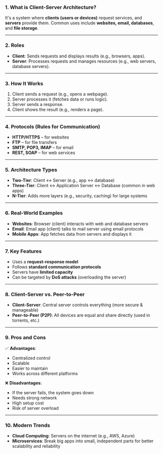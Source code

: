 
### **1. What is Client-Server Architecture?**

It's a system where **clients (users or devices)** request services, and **servers** provide them. Common uses include **websites, email, databases**, and **file storage**.

---

### **2. Roles**

* **Client**: Sends requests and displays results (e.g., browsers, apps).
* **Server**: Processes requests and manages resources (e.g., web servers, database servers).

---

### **3. How It Works**

1. Client sends a request (e.g., opens a webpage).
2. Server processes it (fetches data or runs logic).
3. Server sends a response.
4. Client shows the result (e.g., renders a page).

---

### **4. Protocols (Rules for Communication)**

* **HTTP/HTTPS** – for websites
* **FTP** – for file transfers
* **SMTP, POP3, IMAP** – for email
* **REST, SOAP** – for web services

---

### **5. Architecture Types**

* **Two-Tier**: Client ↔ Server (e.g., app ↔ database)
* **Three-Tier**: Client ↔ Application Server ↔ Database (common in web apps)
* **N-Tier**: Adds more layers (e.g., security, caching) for large systems

---

### **6. Real-World Examples**

* **Websites**: Browser (client) interacts with web and database servers
* **Email**: Email app (client) talks to mail server using email protocols
* **Mobile Apps**: App fetches data from servers and displays it

---

### **7. Key Features**

* Uses a **request-response model**
* Follows **standard communication protocols**
* Servers have **limited capacity**
* Can be targeted by **DoS attacks** (overloading the server)

---

### **8. Client-Server vs. Peer-to-Peer**

* **Client-Server**: Central server controls everything (more secure & manageable)
* **Peer-to-Peer (P2P)**: All devices are equal and share directly (used in torrents, etc.)

---

### **9. Pros and Cons**

✅ **Advantages**:

* Centralized control
* Scalable
* Easier to maintain
* Works across different platforms

❌ **Disadvantages**:

* If the server fails, the system goes down
* Needs strong network
* High setup cost
* Risk of server overload

---

### **10. Modern Trends**

* **Cloud Computing**: Servers on the internet (e.g., AWS, Azure)
* **Microservices**: Break big apps into small, independent parts for better scalability and reliability
